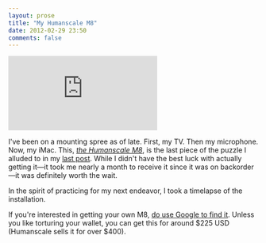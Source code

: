 ```yaml
---
layout: prose
title: "My Humanscale M8"
date: 2012-02-29 23:50
comments: false
---
```


<div class="video-wrapper">
    <div class="embed-container">
        <iframe src="http://player.vimeo.com/video/37719413" frameborder="0" webkitAllowFullScreen="webkitAllowFullScreen" mozallowfullscreen="mozallowfullscreen" allowFullScreen="allowFullScreen"></iframe>
    </div>
</div>

I've been on a mounting spree as of late. First, my TV. Then my microphone. Now, my iMac. This, _[the Humanscale M8][1]_, is the last piece of the puzzle I alluded to in my [last post][2]. While I didn't have the best luck with actually getting it—it took me nearly a month to receive it since it was on backorder—it was definitely worth the wait.

In the spirit of practicing for my next endeavor, I took a timelapse of the installation.

If you're interested in getting your own M8, [do use Google to find it][3]. Unless you like torturing your wallet, you can get this for around $225 USD (Humanscale sells it for over $400).

[1]: http://www.humanscale.com/products/product_detail.cfm?group=m8
[2]: http://avalonstar.com/journal/2012/feb/22/on-removing-barriers-to-writing/
[3]: http://www.google.com/search?q=humanscale%20m8&um=1&ie=UTF-8&hl=en&tbo=u&tbm=shop&source=og&sa=N&tab=wf&ei=0SlPT-GWHMb7mAXMn9mxCg
